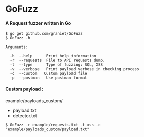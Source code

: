 # GoFuzz

#### A Request fuzzer written in Go 


```shell
$ go get github.com/graniet/GoFuzz
$ GoFuzz -h

Arguments:

  -h  --help      Print help information
  -r  --requests  File to API requests dump.
  -t  --type      Type of fuzzing: SQL, XSS
  -v  --verbose   Print payload verbose in checking process
  -c  --custom   Custom payload file
  -p  --postman   Use postman format
```

#### Custom payload :

example/payloads_custom/
+ payload.txt
+ detector.txt


```shell
$ GoFuzz -r example/requests.txt -t xss -c "example/payloads_custom/payload.txt"
```
